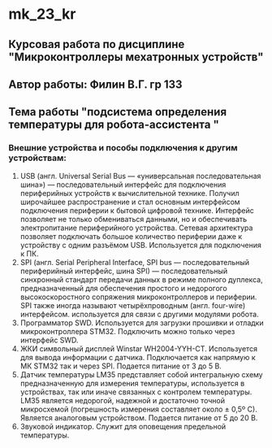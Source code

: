 # mk_23_kr
## Курсовая работа по дисциплине "Микроконтроллеры мехатронных устройств"
## Автор работы: Филин В.Г. гр 133 
## Тема работы "подсистема определения температуры для робота-ассистента "

### Внешние устройства и пособы подключения к другим устройствам:
1. USB (англ. Universal Serial Bus — «универсальная последовательная шина») — последовательный интерфейс для подключения периферийных устройств к вычислительной технике. Получил широчайшее распространение и стал основным интерфейсом подключения периферии к бытовой цифровой технике. Интерфейс позволяет не только обмениваться данными, но и обеспечивать электропитание периферийного устройства. Сетевая архитектура позволяет подключать большое количество периферии даже к устройству с одним разъёмом USB. Используется для подключения к ПК.
2. SPI (англ. Serial Peripheral Interface, SPI bus — последовательный периферийный интерфейс, шина SPI) — последовательный синхронный стандарт передачи данных в режиме полного дуплекса, предназначенный для обеспечения простого и недорогого высокоскоростного сопряжения микроконтроллеров и периферии. SPI также иногда называют четырёхпроводным (англ. four-wire) интерфейсом. используется для связи с другими модулями робота.
3. Программатор SWD. Используется для загрузки прошивки и отладки микроконтроллера STM32. Подключить можно только через интерфейс SWD.
4. ЖКИ символьный дисплей Winstar WH2004-YYH-CT. Используется для вывода информации с датчика. Подключается как напрямую к МК STM32 так и через SPI. Подается питание от 3 до 5 В.
5. Датчик температуры LM35 представляет собой интегральную схему предназначенную для измерения температуры, используется в устройствах, так или иначе связанных с контролем температуры. LM35 является недорогой, надежной и достаточно точной микросхемой (погрешность измерения составляет около ± 0,5º С). Является аналоговым устройством. Подается питание от 5 до 20 В.
6. Звуковой индикатор. Служит для оповещения предельной температуры. 
